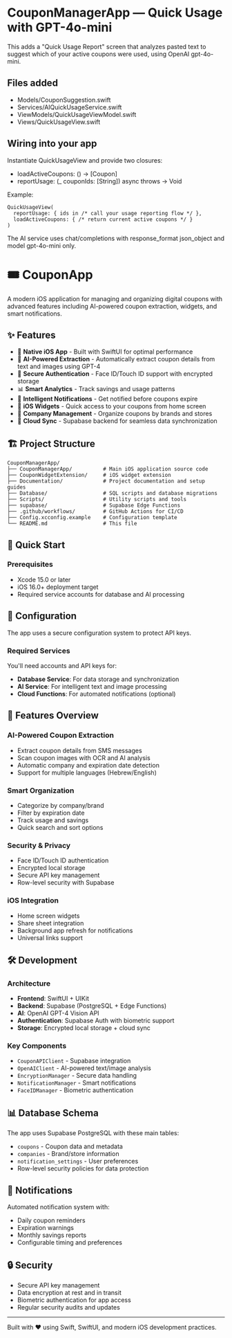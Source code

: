 # CouponManagerApp — Quick Usage with GPT-4o-mini

This adds a "Quick Usage Report" screen that analyzes pasted text to suggest which of your active coupons were used, using OpenAI gpt-4o-mini.

## Files added
- Models/CouponSuggestion.swift
- Services/AIQuickUsageService.swift
- ViewModels/QuickUsageViewModel.swift
- Views/QuickUsageView.swift

## Wiring into your app
Instantiate QuickUsageView and provide two closures:
- loadActiveCoupons: () -> [Coupon]
- reportUsage: (_ couponIds: [String]) async throws -> Void

Example:
```
QuickUsageView(
  reportUsage: { ids in /* call your usage reporting flow */ },
  loadActiveCoupons: { /* return current active coupons */ }
)
```

The AI service uses chat/completions with response_format json_object and model gpt-4o-mini only.
# 🎟️ CouponApp

A modern iOS application for managing and organizing digital coupons with advanced features including AI-powered coupon extraction, widgets, and smart notifications.

## ✨ Features

- 📱 **Native iOS App** - Built with SwiftUI for optimal performance
- 🧠 **AI-Powered Extraction** - Automatically extract coupon details from text and images using GPT-4
- 🔐 **Secure Authentication** - Face ID/Touch ID support with encrypted storage
- 📊 **Smart Analytics** - Track savings and usage patterns
- 🔔 **Intelligent Notifications** - Get notified before coupons expire
- 🎯 **iOS Widgets** - Quick access to your coupons from home screen
- 🏢 **Company Management** - Organize coupons by brands and stores
- 💾 **Cloud Sync** - Supabase backend for seamless data synchronization

## 🏗️ Project Structure

```
CouponManagerApp/
├── CouponManagerApp/          # Main iOS application source code
├── CouponWidgetExtension/     # iOS widget extension
├── Documentation/             # Project documentation and setup guides
├── Database/                  # SQL scripts and database migrations
├── Scripts/                   # Utility scripts and tools
├── supabase/                  # Supabase Edge Functions
├── .github/workflows/         # GitHub Actions for CI/CD
├── Config.xcconfig.example    # Configuration template
└── README.md                  # This file
```

## 🚀 Quick Start

### Prerequisites
- Xcode 15.0 or later
- iOS 16.0+ deployment target
- Required service accounts for database and AI processing

## 🔧 Configuration

The app uses a secure configuration system to protect API keys.

### Required Services
You'll need accounts and API keys for:
- **Database Service**: For data storage and synchronization
- **AI Service**: For intelligent text and image processing
- **Cloud Functions**: For automated notifications (optional)

## 📱 Features Overview

### AI-Powered Coupon Extraction
- Extract coupon details from SMS messages
- Scan coupon images with OCR and AI analysis
- Automatic company and expiration date detection
- Support for multiple languages (Hebrew/English)

### Smart Organization
- Categorize by company/brand
- Filter by expiration date
- Track usage and savings
- Quick search and sort options

### Security & Privacy
- Face ID/Touch ID authentication
- Encrypted local storage
- Secure API key management
- Row-level security with Supabase

### iOS Integration
- Home screen widgets
- Share sheet integration
- Background app refresh for notifications
- Universal links support

## 🛠️ Development

### Architecture
- **Frontend**: SwiftUI + UIKit
- **Backend**: Supabase (PostgreSQL + Edge Functions)
- **AI**: OpenAI GPT-4 Vision API
- **Authentication**: Supabase Auth with biometric support
- **Storage**: Encrypted local storage + cloud sync

### Key Components
- `CouponAPIClient` - Supabase integration
- `OpenAIClient` - AI-powered text/image analysis
- `EncryptionManager` - Secure data handling
- `NotificationManager` - Smart notifications
- `FaceIDManager` - Biometric authentication

## 📊 Database Schema

The app uses Supabase PostgreSQL with these main tables:
- `coupons` - Coupon data and metadata
- `companies` - Brand/store information
- `notification_settings` - User preferences
- Row-level security policies for data protection

## 🔔 Notifications

Automated notification system with:
- Daily coupon reminders
- Expiration warnings
- Monthly savings reports
- Configurable timing and preferences

## 🔒 Security

- Secure API key management
- Data encryption at rest and in transit
- Biometric authentication for app access
- Regular security audits and updates

---

Built with ❤️ using Swift, SwiftUI, and modern iOS development practices.
